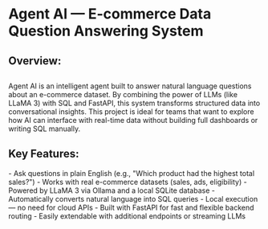 <h1>Agent AI — E-commerce Data Question Answering System</h1>

<h2>Overview:<h2></h2>

Agent AI is an intelligent agent built to answer natural language questions about an e-commerce dataset. By combining the power of LLMs (like LLaMA 3) with SQL and FastAPI, this system transforms structured data into conversational insights. This project is ideal for teams that want to explore how AI can interface with real-time data without building full dashboards or writing SQL manually.

<h2>Key Features:</h2>
- Ask questions in plain English (e.g., "Which product had the highest total sales?")
- Works with real e-commerce datasets (sales, ads, eligibility)
- Powered by LLaMA 3 via Ollama and a local SQLite database
- Automatically converts natural language into SQL queries
- Local execution — no need for cloud APIs
- Built with FastAPI for fast and flexible backend routing
- Easily extendable with additional endpoints or streaming LLMs

